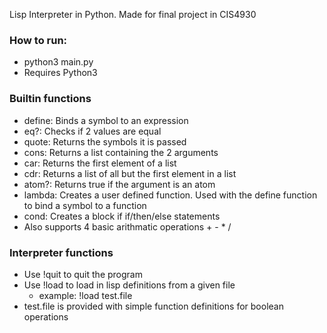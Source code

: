 Lisp Interpreter in Python. Made for final project in CIS4930

### How to run:
- python3 main.py
- Requires Python3

### Builtin functions
- define: Binds a symbol to an expression
- eq?: Checks if 2 values are equal
- quote: Returns the symbols it is passed
- cons: Returns a list containing the 2 arguments
- car: Returns the first element of a list
- cdr: Returns a list of all but the first element in a list
- atom?: Returns true if the argument is an atom
- lambda: Creates a user defined function. Used with the define function to bind a symbol to a function
- cond: Creates a block if if/then/else statements
- Also supports 4 basic arithmatic operations + - * /

### Interpreter functions
- Use !quit to quit the program
- Use !load to load in lisp definitions from a given file
  - example: !load test.file
- test.file is provided with simple function definitions for boolean operations

